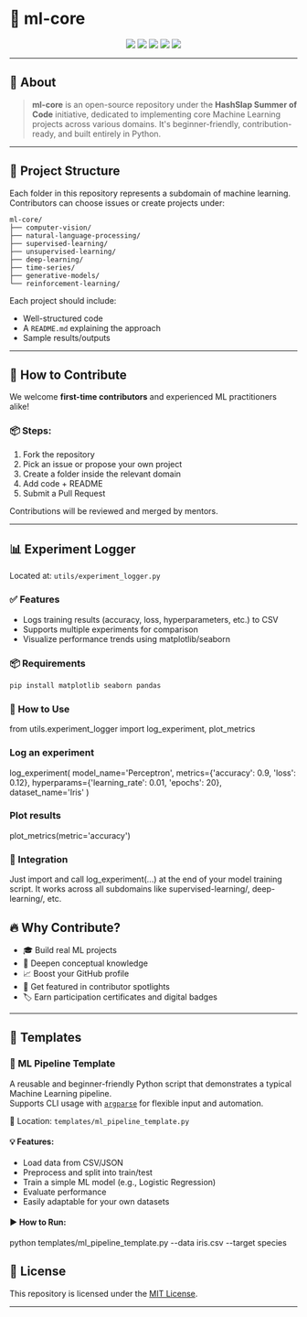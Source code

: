 
# 🧠 ml-core

<p align="center">
  <img src="https://img.shields.io/github/license/HashSlap-Summer-of-Code/ml-core?style=flat-square&color=brightgreen" />
  <img src="https://img.shields.io/github/forks/HashSlap-Summer-of-Code/ml-core?style=flat-square&color=gray" />
  <img src="https://img.shields.io/github/stars/HashSlap-Summer-of-Code/ml-core?style=flat-square&color=blue" />
  <img src="https://img.shields.io/github/issues/HashSlap-Summer-of-Code/ml-core?style=flat-square&color=green" />
  <img src="https://img.shields.io/github/issues-pr/HashSlap-Summer-of-Code/ml-core?style=flat-square&color=gold" />
</p>

---

## 📌 About

> **ml-core** is an open-source repository under the **HashSlap Summer of Code** initiative, dedicated to implementing core Machine Learning projects across various domains. It's beginner-friendly, contribution-ready, and built entirely in Python.

---

## 📁 Project Structure

Each folder in this repository represents a subdomain of machine learning. Contributors can choose issues or create projects under:

```
ml-core/
├── computer-vision/
├── natural-language-processing/
├── supervised-learning/
├── unsupervised-learning/
├── deep-learning/
├── time-series/
├── generative-models/
└── reinforcement-learning/
```

Each project should include:

* Well-structured code
* A `README.md` explaining the approach
* Sample results/outputs

---

## 🚀 How to Contribute

We welcome **first-time contributors** and experienced ML practitioners alike!

### 📦 Steps:

1. Fork the repository
2. Pick an issue or propose your own project
3. Create a folder inside the relevant domain
4. Add code + README
5. Submit a Pull Request 

Contributions will be reviewed and merged by mentors.

---

## 📊 Experiment Logger

Located at: `utils/experiment_logger.py`

### ✅ Features

- Logs training results (accuracy, loss, hyperparameters, etc.) to CSV
- Supports multiple experiments for comparison
- Visualize performance trends using matplotlib/seaborn

### 📦 Requirements

```bash
pip install matplotlib seaborn pandas
```

###  🚀 How to Use

from utils.experiment_logger import log_experiment, plot_metrics

###  Log an experiment
log_experiment(
    model_name='Perceptron',
    metrics={'accuracy': 0.9, 'loss': 0.12},
    hyperparams={'learning_rate': 0.01, 'epochs': 20},
    dataset_name='Iris'
)

### Plot results
plot_metrics(metric='accuracy')

### 🔁 Integration
Just import and call log_experiment(...) at the end of your model training script. It works across all subdomains like supervised-learning/, deep-learning/, etc.


## 🔥 Why Contribute?

* 🎓 Build real ML projects
* 🧠 Deepen conceptual knowledge
* 📈 Boost your GitHub profile
* 📢 Get featured in contributor spotlights
* 🏷️ Earn participation certificates and digital badges

---
## 🧰 Templates

### 📄 ML Pipeline Template

A reusable and beginner-friendly Python script that demonstrates a typical Machine Learning pipeline.  
Supports CLI usage with [`argparse`](https://docs.python.org/3/library/argparse.html) for flexible input and automation.

📂 Location: `templates/ml_pipeline_template.py`

#### 💡 Features:
- Load data from CSV/JSON
- Preprocess and split into train/test
- Train a simple ML model (e.g., Logistic Regression)
- Evaluate performance
- Easily adaptable for your own datasets

#### ▶️ How to Run:

python templates/ml_pipeline_template.py --data iris.csv --target species


## 📜 License

This repository is licensed under the [MIT License](LICENSE).

---

